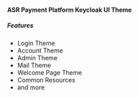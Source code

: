 #### ASR Payment Platform Keycloak UI Theme


##### Features

- Login Theme
- Account Theme
- Admin Theme
- Mail Theme
- Welcome Page Theme
- Common Resources
- and more
